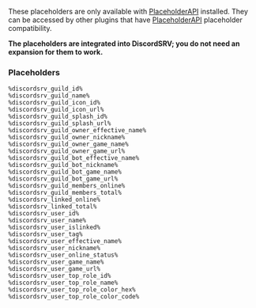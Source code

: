 These placeholders are only available with [PlaceholderAPI](https://www.spigotmc.org/resources/placeholderapi.6245/) installed. They can be accessed by other plugins that have [PlaceholderAPI](https://www.spigotmc.org/resources/placeholderapi.6245/) placeholder compatibility.

**The placeholders are integrated into DiscordSRV; you do not need an expansion for them to work.**

### Placeholders

```
%discordsrv_guild_id%
%discordsrv_guild_name%
%discordsrv_guild_icon_id%
%discordsrv_guild_icon_url%
%discordsrv_guild_splash_id%
%discordsrv_guild_splash_url%
%discordsrv_guild_owner_effective_name%
%discordsrv_guild_owner_nickname%
%discordsrv_guild_owner_game_name%
%discordsrv_guild_owner_game_url%
%discordsrv_guild_bot_effective_name%
%discordsrv_guild_bot_nickname%
%discordsrv_guild_bot_game_name%
%discordsrv_guild_bot_game_url%
%discordsrv_guild_members_online%
%discordsrv_guild_members_total%
%discordsrv_linked_online%
%discordsrv_linked_total%
%discordsrv_user_id%
%discordsrv_user_name%
%discordsrv_user_islinked%
%discordsrv_user_tag%
%discordsrv_user_effective_name%
%discordsrv_user_nickname% 
%discordsrv_user_online_status%
%discordsrv_user_game_name%
%discordsrv_user_game_url%
%discordsrv_user_top_role_id%
%discordsrv_user_top_role_name%
%discordsrv_user_top_role_color_hex%
%discordsrv_user_top_role_color_code%
```

